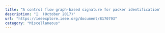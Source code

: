 ```yaml
---
title: "A control flow graph-based signature for packer identification"
description: "📓  (October 2017)"
url: "https://ieeexplore.ieee.org/document/8170793"
category: "Miscellaneous"
---
```

